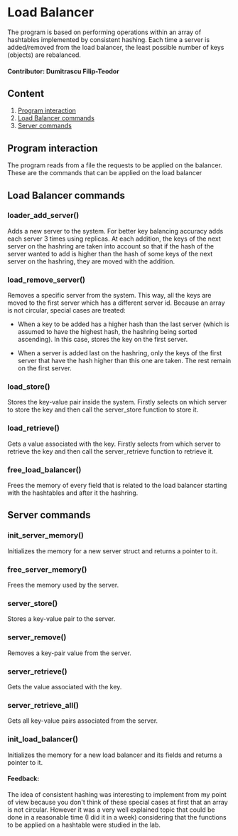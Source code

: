 # Load Balancer

The program is based on performing operations within an array of hashtables
implemented by consistent hashing. Each time a server is added/removed from the load balancer, the least possible number of keys (objects) are rebalanced.

#### Contributor: Dumitrascu Filip-Teodor

## Content
1. [Program interaction](#program-interaction)
2. [Load Balancer commands](#load-balancer-commands)
3. [Server commands](#server-commands)


## Program interaction
The program reads from a file the requests to be applied on the balancer.
These are the commands that can be applied on the load balancer 


## Load Balancer commands 

### loader_add_server() 
Adds a new server to the system. For better key balancing accuracy adds each server 3 times using replicas. At each addition, the keys of the next server on the hashring are taken into account so that if the hash of the server wanted to add is higher than the hash of some keys of the next server on the hashring, they are moved with the addition.

### load_remove_server() 
Removes a specific server from the system. This way, all the keys are moved to the first server which has a different server id. Because an array is not circular, special cases are treated:

- When a key to be added has a higher hash than the last server (which is
assumed to have the highest hash, the hashring being sorted ascending). In this case, stores the key on the first server.
    
- When a server is added last on the hashring, only the keys of the first server that have the hash higher than this one are taken. The rest remain on
the first server.

### load_store()
Stores the key-value pair inside the system. Firstly selects on which server to store the key and then call the server_store function to store it.

### load_retrieve() 
Gets a value associated with the key. Firstly selects from which server to retrieve the key and then call the server_retrieve function to retrieve it.

### free_load_balancer()
Frees the memory of every field that is related to the load balancer starting with the hashtables and after it the hashring.


## Server commands

### init_server_memory() 
Initializes the memory for a new server struct and returns a pointer to it.

### free_server_memory()
Frees the memory used by the server.

### server_store() 
Stores a key-value pair to the server.

### server_remove() 
Removes a key-pair value from the server.

### server_retrieve() 
Gets the value associated with the key.

### server_retrieve_all() 
Gets all key-value pairs associated from the server.

### init_load_balancer()
Initializes the memory for a new load balancer and its fields and returns a pointer to it.


#### Feedback:

The idea of consistent hashing was interesting to implement from my point
of view because you don't think of these special cases at first that an array
is not circular. However it was a very well explained topic that could be done
in a reasonable time (I did it in a week) considering that the functions to be
applied on a hashtable were studied in the lab.
